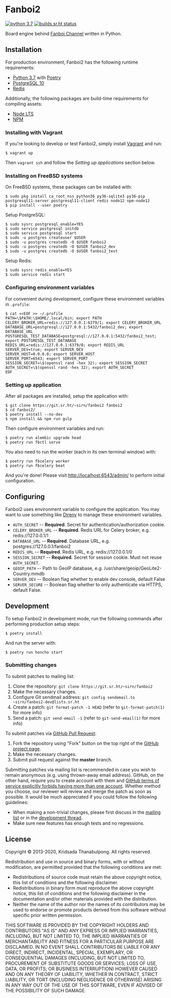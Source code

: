 # Fanboi2

[![python 3.7](https://img.shields.io/badge/python-3.7-blue.svg)](https://docs.python.org/3/whatsnew/3.7.html) [![builds.sr.ht status](https://builds.sr.ht/~sirn/fanboi2/freebsd.yml.svg)](https://builds.sr.ht/~sirn/fanboi2/freebsd.yml?)

Board engine behind [Fanboi Channel](https://fanboi.ch/) written in Python.

## Installation

For production environment, Fanboi2 has the following runtime requirements:

-   [Python 3.7](https://www.python.org/downloads/) with [Poetry](https://poetry.eustace.io)
-   [PostgreSQL 10](https://www.postgresql.org/)
-   [Redis](https://redis.io/)

Additionally, the following packages are build-time requirements for compiling assets:

-   [Node LTS](https://nodejs.org/)
-   [NPM](https://www.npmjs.com)

### Installing with Vagrant

If you're looking to develop or test Fanboi2, simply install [Vagrant](https://www.vagrantup.com/) and run:

```shellsession
$ vagrant up
```

Then `vagrant ssh` and follow the _Setting up applications_ section below.

### Installing on FreeBSD systems

On FreeBSD systems, these packages can be installed with:

```shellsession
$ sudo pkg install ca_root_nss python36 py36-sqlite3 py36-pip postgresql11-server postgresql11-client redis node12 npm-node12
$ pip install --user poetry
```

Setup PostgreSQL:

```shellsession
$ sudo sysrc postgresql_enable=YES
$ sudo service postgresql initdb
$ sudo service postgresql start
$ sudo -u postgres createuser $USER
$ sudo -u postgres createdb -O $USER fanboi2
$ sudo -u postgres createdb -O $USER fanboi2_dev
$ sudo -u postgres createdb -O $USER fanboi2_test
```

Setup Redis:

```shellsession
$ sudo sysrc redis_enable=YES
$ sudo service redis start
```

### Configuring environment variables

For convenient during development, configure these environment variables in `.profile`:

```shellsession
$ cat <<EOF >> ~/.profile
PATH=\$PATH:\$HOME/.local/bin; export PATH
CELERY_BROKER_URL=redis://127.0.0.1:6379/1; export CELERY_BROKER_URL
DATABASE_URL=postgresql://127.0.0.1:5432/fanboi2_dev; export DATABASE_URL
POSTGRESQL_TEST_DATABASE=postgresql://127.0.0.1:5432/fanboi2_test; export POSTGRESQL_TEST_DATABASE
REDIS_URL=redis://127.0.0.1:6379/0; export REDIS_URL
SERVER_DEV=true; export SERVER_DEV
SERVER_HOST=0.0.0.0; export SERVER_HOST
SERVER_PORT=6543; export SERVER_PORT
SESSION_SECRET=\$(openssl rand -hex 32); export SESSION_SECRET
AUTH_SECRET=\$(openssl rand -hex 32); export AUTH_SECRET
EOF
```

### Setting up application

After all packages are installed, setup the application with:

```shellsession
$ git clone https://git.sr.ht/~sirn/fanboi2 fanboi2
$ cd fanboi2/
$ poetry install --no-dev
$ npm install && npm run gulp
```

Then configure environment variables and run:

```shellsession
$ poetry run alembic upgrade head
$ poetry run fbctl serve
```

You also need to run the worker (each in its own terminal window) with:

```shellsession
$ poetry run fbcelery worker
$ poetry run fbcelery beat
```

And you're done! Please visit <http://localhost:6543/admin/> to perform initial configuration.

## Configuring

Fanboi2 uses environment variable to configure the application. You may want to use something like [Direnv](https://github.com/direnv/direnv) to manage these environment variables.

-   `AUTH_SECRET` -- **Required**. Secret for authentication/authorization cookie.
-   `CELERY_BROKER_URL` -- **Required**. Redis URL for Celery broker, e.g. redis://127.0.0.1/1
-   `DATABASE_URL` -- **Required**. Database URL, e.g. postgres://127.0.0.1/fanboi2
-   `REDIS_URL` -- **Required**. Redis URL, e.g. redis://127.0.0.1/0
-   `SESSION_SECRET` -- **Required**. Secret for session cookie. Must not reuse `AUTH_SECRET`.
-   `GEOIP_PATH` -- Path to GeoIP database, e.g. /usr/share/geoip/GeoLite2-Country.mmdb
-   `SERVER_DEV` -- Boolean flag whether to enable dev console, default False
-   `SERVER_SECURE` -- Boolean flag whether to only authenticate via HTTPS, default False.

## Development

To setup Fanboi2 in development mode, run the following commands after performing production setup steps:

```shellsession
$ poetry install
```

And run the server with:

```shellsession
$ poetry run honcho start
```

### Submitting changes

To submit patches to mailing list:

1.  Clone the repository: `git clone https://git.sr.ht/~sirn/fanboi2`
2.  Make the necessary changes.
3.  Configure Git sendmail address: `git config sendemail.to ~sirn/fanboi2-dev@lists.sr.ht`
4.  Create a patch: `git format-patch -1 HEAD` (refer to `git-format-patch(1)` for more info)
5.  Send a patch: `git send-email -1` (refer to `git-send-email(1)` for more info)

To submit patches via [GitHub Pull Request](https://github.com/sirn/fanboi2):

1.  Fork the repository using "Fork" button on the top right of the [GitHub project page](https://github.com/sirn/fanboi2).
2.  Make the necessary changes.
3.  Submit pull request against the **master** branch.

Submitting patches via mailing list is recommended in case you wish to remain anonymous (e.g. using thrown-away email address). GitHub, on the other hand, require you to create account with them and [GitHub terms of service explicitly forbids having more than one account](https://help.github.com/articles/github-terms-of-service/#b-account-terms). Whether method you choose, our reviewer will review and merge the patch as soon as possible. It would be much appreciated if you could follow the following guidelines:

-   When making a non-trivial changes, please first discuss in the [mailing list](https://lists.sr.ht/~sirn/fanboi2-dev) or in the [development thread](https://fanboi.ch/meta/).
-   Make sure new features has enough tests and no regressions.

## License

Copyright © 2013-2020, Kridsada Thanabulpong. All rights reserved.

Redistribution and use in source and binary forms, with or without modification, are permitted provided that the following conditions are met:

-   Redistributions of source code must retain the above copyright notice, this list of conditions and the following disclaimer.
-   Redistributions in binary form must reproduce the above copyright notice, this list of conditions and the following disclaimer in the documentation and/or other materials provided with the distribution.
-   Neither the name of the author nor the names of its contributors may be used to endorse or promote products derived from this software without specific prior written permission.

THIS SOFTWARE IS PROVIDED BY THE COPYRIGHT HOLDERS AND CONTRIBUTORS "AS IS" AND ANY EXPRESS OR IMPLIED WARRANTIES, INCLUDING, BUT NOT LIMITED TO, THE IMPLIED WARRANTIES OF MERCHANTABILITY AND FITNESS FOR A PARTICULAR PURPOSE ARE DISCLAIMED. IN NO EVENT SHALL CONTRIBUTORS BE LIABLE FOR ANY DIRECT, INDIRECT, INCIDENTAL, SPECIAL, EXEMPLARY, OR CONSEQUENTIAL DAMAGES (INCLUDING, BUT NOT LIMITED TO, PROCUREMENT OF SUBSTITUTE GOODS OR SERVICES; LOSS OF USE, DATA, OR PROFITS; OR BUSINESS INTERRUPTION) HOWEVER CAUSED AND ON ANY THEORY OF LIABILITY, WHETHER IN CONTRACT, STRICT LIABILITY, OR TORT (INCLUDING NEGLIGENCE OR OTHERWISE) ARISING IN ANY WAY OUT OF THE USE OF THIS SOFTWARE, EVEN IF ADVISED OF THE POSSIBILITY OF SUCH DAMAGE.
